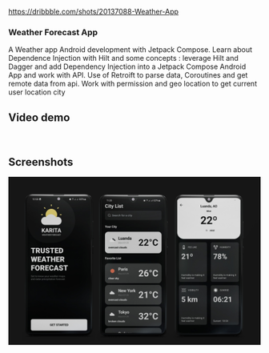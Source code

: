 https://dribbble.com/shots/20137088-Weather-App


### Weather Forecast App
A Weather app Android development with Jetpack Compose.
Learn about Dependence Injection with Hilt and some concepts : leverage Hilt and Dagger and add Dependency Injection into a Jetpack Compose Android App and work with API.
Use of Retroift to parse data, Coroutines and get remote data from api.
Work with permission and geo location to get current user location city

## Video demo
<div>
    <img src='weatherAppGig.gif' alt="" width=280/>
</div>

## Screenshots

<div>
    <img src='WeatherApp.jpg' alt=""/>
</div>